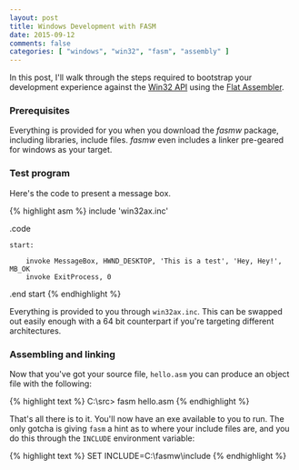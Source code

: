 ```yaml
---
layout: post
title: Windows Development with FASM
date: 2015-09-12
comments: false
categories: [ "windows", "win32", "fasm", "assembly" ]
---
```


In this post, I'll walk through the steps required to bootstrap your development experience against the [Win32 API](https://msdn.microsoft.com/en-us/library/windows/desktop/ff818516%28v=vs.85%29.aspx) using the [Flat Assembler](http://flatassembler.net/).

### Prerequisites

Everything is provided for you when you download the *fasmw* package, including libraries, include files. *fasmw* even includes a linker pre-geared for windows as your target.

### Test program

Here's the code to present a message box.

{% highlight asm %}
include 'win32ax.inc'

.code

	start:

		invoke MessageBox, HWND_DESKTOP, 'This is a test', 'Hey, Hey!', MB_OK
		invoke ExitProcess, 0

.end start
{% endhighlight %}

Everything is provided to you through `win32ax.inc`. This can be swapped out easily enough with a 64 bit counterpart if you're targeting different architectures.

### Assembling and linking

Now that you've got your source file, `hello.asm` you can produce an object file with the following:

{% highlight text %}
C:\src> fasm hello.asm
{% endhighlight %}

That's all there is to it. You'll now have an exe available to you to run. The only gotcha is giving `fasm` a hint as to where your include files are, and you do this through the `INCLUDE` environment variable:

{% highlight text %}
SET INCLUDE=C:\fasmw\include
{% endhighlight %}

